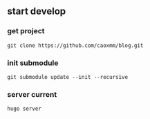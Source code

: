 ## start develop

### get project

```
git clone https://github.com/caoxmm/blog.git
```

### init submodule

```
git submodule update --init --recursive
```

### server current

```
hugo server
```
